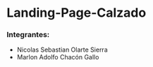 # Landing-Page-Calzado
### Integrantes:
- Nicolas Sebastian Olarte Sierra
- Marlon Adolfo Chacón Gallo
